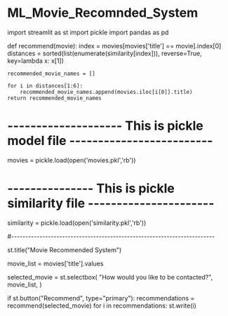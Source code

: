 # ML_Movie_Recomnded_System


import streamlit as st
import pickle
import pandas as pd


def recommend(movie):
    index = movies[movies['title'] == movie].index[0]
    distances = sorted(list(enumerate(similarity[index])), reverse=True, key=lambda x: x[1])

    recommended_movie_names = []

    for i in distances[1:6]:
        recommended_movie_names.append(movies.iloc[i[0]].title)
    return recommended_movie_names

# -------------------- This is pickle model file -------------------------
movies = pickle.load(open('movies.pkl','rb'))

# ---------------   This is pickle similarity file ----------------------
similarity = pickle.load(open('similarity.pkl','rb'))



#------------------------------------------------------------------------


st.title("Movie Recommended System")

movie_list  =  movies['title'].values

selected_movie  = st.selectbox(
    "How would you like to be contacted?",
    movie_list,
)

if st.button("Recommend", type="primary"):
    recommendations = recommend(selected_movie)
    for i in recommendations:
        st.write(i)
